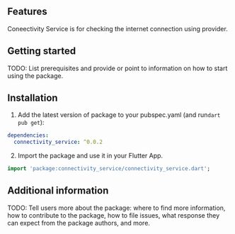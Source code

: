 <!-- 
This README describes the package. If you publish this package to pub.dev,
this README's contents appear on the landing page for your package.

For information about how to write a good package README, see the guide for
[writing package pages](https://dart.dev/guides/libraries/writing-package-pages). 

For general information about developing packages, see the Dart guide for
[creating packages](https://dart.dev/guides/libraries/create-library-packages)
and the Flutter guide for
[developing packages and plugins](https://flutter.dev/developing-packages). 
-->

## Features

Coneectivity Service is for checking the internet connection using provider.

## Getting started

TODO: List prerequisites and provide or point to information on how to
start using the package.
## Installation 

1. Add the latest version of package to your pubspec.yaml (and run`dart pub get`):
```yaml
dependencies:
  connectivity_service: ^0.0.2
```
2. Import the package and use it in your Flutter App.
```dart
import 'package:connectivity_service/connectivity_service.dart';
```

## Additional information

TODO: Tell users more about the package: where to find more information, how to 
contribute to the package, how to file issues, what response they can expect 
from the package authors, and more.
